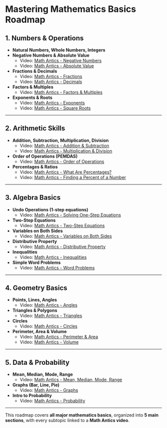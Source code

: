 # Mastering Mathematics Basics Roadmap

## 1. Numbers & Operations
- **Natural Numbers, Whole Numbers, Integers**
- **Negative Numbers & Absolute Value**  
  - Video: [Math Antics - Negative Numbers](https://www.youtube.com/watch?v=kjEZs4fYbO0)
  - Video: [Math Antics - Absolute Value](https://www.youtube.com/watch?v=fFSHq6r_8Aw)
- **Fractions & Decimals**  
  - Video: [Math Antics - Fractions](https://www.youtube.com/watch?v=Mjk0G9xob7A)  
  - Video: [Math Antics - Decimals](https://www.youtube.com/watch?v=K6kziiLkHRM)
- **Factors & Multiples**  
  - Video: [Math Antics - Factors & Multiples](https://www.youtube.com/watch?v=Y3xV5tFWp7M)
- **Exponents & Roots**  
  - Video: [Math Antics - Exponents](https://www.youtube.com/watch?v=-zUmvpkhvW8)  
  - Video: [Math Antics - Square Roots](https://www.youtube.com/watch?v=B4zejSI8zho)

---

## 2. Arithmetic Skills
- **Addition, Subtraction, Multiplication, Division**  
  - Video: [Math Antics - Addition & Subtraction](https://www.youtube.com/watch?v=0QwHv9m48oM)  
  - Video: [Math Antics - Multiplication & Division](https://www.youtube.com/watch?v=aRcoEhVJ1Wg)
- **Order of Operations (PEMDAS)**  
  - Video: [Math Antics - Order of Operations](https://www.youtube.com/watch?v=dAgfnK528RA)
- **Percentages & Ratios**  
  - Video: [Math Antics - What Are Percentages?](https://www.youtube.com/watch?v=JeVSmq1Nrpw)  
  - Video: [Math Antics - Finding a Percent of a Number](https://www.youtube.com/watch?v=rR95Cbcjzus)

---

## 3. Algebra Basics
- **Undo Operations (1-step equations)**  
  - Video: [Math Antics - Solving One-Step Equations](https://www.youtube.com/watch?v=sWZ9Wfjs7Kg)
- **Two-Step Equations**  
  - Video: [Math Antics - Two-Step Equations](https://www.youtube.com/watch?v=LDIiYKYvvdA)
- **Variables on Both Sides**  
  - Video: [Math Antics - Variables on Both Sides](https://www.youtube.com/watch?v=fDMxOiS5g7k)
- **Distributive Property**  
  - Video: [Math Antics - Distributive Property](https://www.youtube.com/watch?v=v-6MShC82ow)
- **Inequalities**  
  - Video: [Math Antics - Inequalities](https://www.youtube.com/watch?v=RyesLifeUBw)
- **Simple Word Problems**  
  - Video: [Math Antics - Word Problems](https://www.youtube.com/watch?v=N_8srGGX0kk)

---

## 4. Geometry Basics
- **Points, Lines, Angles**  
  - Video: [Math Antics - Angles](https://www.youtube.com/watch?v=LfJ-3kvV7K4)
- **Triangles & Polygons**  
  - Video: [Math Antics - Triangles](https://www.youtube.com/watch?v=Q0I7-0XpZ9o)
- **Circles**  
  - Video: [Math Antics - Circles](https://www.youtube.com/watch?v=9yW8XgZclMk)
- **Perimeter, Area & Volume**  
  - Video: [Math Antics - Perimeter & Area](https://www.youtube.com/watch?v=2Lrn4bZgkMQ)  
  - Video: [Math Antics - Volume](https://www.youtube.com/watch?v=v6Pf79Ts1QE)

---

## 5. Data & Probability
- **Mean, Median, Mode, Range**  
  - Video: [Math Antics - Mean, Median, Mode, Range](https://www.youtube.com/watch?v=4CRVYABon40)
- **Graphs (Bar, Line, Pie)**  
  - Video: [Math Antics - Graphs](https://www.youtube.com/watch?v=6z6z6z6z6z6)  
- **Intro to Probability**  
  - Video: [Math Antics - Probability](https://www.youtube.com/watch?v=eH7ZX3l7s8g)

---

This roadmap covers **all major mathematics basics**, organized into **5 main sections**, with every subtopic linked to a **Math Antics video**.  

